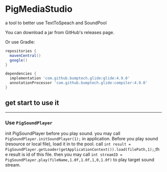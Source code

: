 # PigMediaStudio
a tool to better use TextToSpeach and SoundPool


You can download a jar from GitHub's releases page.

Or use Gradle:
```gradle
repositories {
  mavenCentral()
  google()
}

dependencies {
  implementation 'com.github.bumptech.glide:glide:4.9.0'
  annotationProcessor 'com.github.bumptech.glide:compiler:4.9.0'
}
```

## get start to use it
---
### Use ``PigSoundPlayer`` 
init PigSoundPlayer before you play sound. you may call ``PigSoundPlayer.initSoundPlayer(1);`` in application.
Before you play sound (resource or local file), load it in to the pool.
call ``int result = PigSoundPlayer.getLoader(getApplicationContext()).load(filePath,1);``,the result is id of this file.
then you may call ``int streamID = PigSoundPlayer.play(fileName,1.0f,1.0f,1,0,1.0f)`` to play target sound stream.


